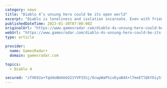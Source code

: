 ```yaml
---
category: news
title: "Diablo 4’s unsung hero could be its open world"
excerpt: "Diablo is loneliness and isolation incarnate. Even with friends at your side, the feeling of absence permeates every ramshackle town and desolate crypt journeyed upon – people were there before, now ..."
publishedDateTime: 2023-01-30T07:00:00Z
originalUrl: "https://www.gamesradar.com/diablo-4s-unsung-hero-could-be-its-open-world/"
webUrl: "https://www.gamesradar.com/diablo-4s-unsung-hero-could-be-its-open-world/"
type: article

provider:
  name: GamesRadar+
  domain: gamesradar.com

topics:
  - Diablo 4

secured: "zfXK92a+TqUdoBmXmSO21YVP3IGj/OcwpWaPSivEyaB4X+lTmeETlQkYOiy51//XetQaRbnG5DVRf1rfRC4IAW34zim1s58xpca8ZjXrzqUMe9DLCns+vSouUzKMkYQeaCQrLTwbk3rJkrWaKVWdTRSrPIdHuXhOau1Z+o4ZZyS93LFf0TzJTuTF+Qk7sZrKS0QBRN6nTmtbPLsI5PQ2MoU2rpxgvynuXMCbszA0fj78BhLxEUVT2gAy3jC/YKQaK7CzCINORJhicNhmadOU/XprY2Tum3IHc7IGkH9SI80X+1GmkNd2YozSz4FPcvHgVgWK04IeJRPqimLtaC3zeLo9zJQXEkWR7WkwiVeFUds=;XAfQMhLdD10dWn47x3tI5A=="
---
```


